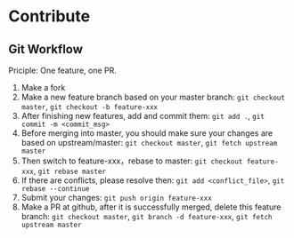 # Contribute

## Git Workflow

Priciple: One feature, one PR.

1. Make a fork
2. Make a new feature branch based on your master branch: `git checkout master`, `git checkout -b feature-xxx`
3. After finishing new features, add and commit them: `git add .`, `git commit -m <commit_msg>`
4. Before merging into master, you should make sure your changes are based on upstream/master: `git checkout master`, `git fetch upstream master`
5. Then switch to feature-xxx，rebase to master: `git checkout feature-xxx`, `git rebase master`
6. If there are conflicts, please resolve then: `git add <conflict_file>`, `git rebase --continue`
7. Submit your changes: `git push origin feature-xxx`
8. Make a PR at github, after it is successfully merged, delete this feature branch: `git checkout master`, `git branch -d feature-xxx`, `git fetch upstream master`
